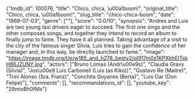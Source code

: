 {"tmdb_id": 100076, "title": "Chico, chica, \u00a1boom!", "original_title": "Chico, chica, \u00a1boom!", "slug_title": "chico-chica-boom", "date": "1969-07-03", "genre": [""], "score": "0.0/10", "synopsis": "Andres and Luis are two young taxi drivers eager to succeed. The first one sings and the other composes songs, and together they intend to record an album to finally jump to fame. They have it all planned. Taking advantage of a visit to the city of the famous singer Silvia, Luis tries to gain the confidence of her manager and, in this way, be directly launched to fame.", "image": "https://image.tmdb.org/t/p/w185_and_h278_bestv2/ql917m0z1KPXbhEITskH86JZUNY.jpg", "actors": ["Bruno Lomas (Andr\u00e9s)", "Claudia Gravy (Silvia)", "Jos\u00e9 Luis Carbonell (Luis (as Kiko))", "Gustavo Re (Maitre)", "Trini Alonso (Sra. Franz)", "Conchita Goyanes (Berta)", "Luis Oar (Don Felipe)"], "comments": [], "recommandations_id": [], "youtube_key": "29mioBh0fMs"}
